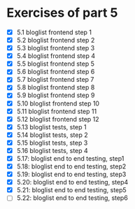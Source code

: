 # Exercises of part 5


- [x] 5.1 bloglist frontend step 1
- [x] 5.2 bloglist frontend step 2
- [x] 5.3 bloglist frontend step 3
- [x] 5.4 bloglist frontend step 4
- [x] 5.5 bloglist frontend step 5
- [x] 5.6 bloglist frontend step 6
- [x] 5.7 bloglist frontend step 7
- [x] 5.8 bloglist frontend step 8
- [x] 5.9 bloglist frontend step 9
- [x] 5.10 bloglist frontend step 10
- [x] 5.11 bloglist frontend step 11
- [x] 5.12 bloglist frontend step 12
- [x] 5.13 bloglist tests, step 1
- [x] 5.14 bloglist tests, step 2
- [x] 5.15 bloglist tests, step 3
- [x] 5.16 bloglist tests, step 4
- [x] 5.17: bloglist end to end testing, step1
- [x] 5.18: bloglist end to end testing, step2
- [x] 5.19: bloglist end to end testing, step3
- [x] 5.20: bloglist end to end testing, step4
- [x] 5.21: bloglist end to end testing, step5
- [ ] 5.22: bloglist end to end testing, step6